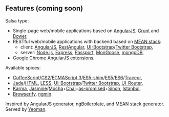 
## Features (coming soon)

Salsa type:
- Single-page web/mobile applications based on [AngularJS](http://angularjs.org), [Grunt](http://gruntjs.com) and [Bower](http://bower.io),
- RESTful web/mobile applications with backend based on [MEAN stack](http://mean.io):
  + client:
    [AngularJS](http://angularjs.org),
    [RestAngular](https://github.com/mgonto/restangular),
    [UI-Bootstrap](http://angular-ui.github.io/bootstrap)/[Twitter Bootstrap](http://getbootstrap.com),
  + server:
    [Node.js](http://nodejs.org),
    [Express](http://expressjs.com),
    [Passport](http://passportjs.org),
    [MonGoose](http://mongoosejs.com),
    [mongoDB](http://mongodb.org),
- [Google Chrome AngularJS extensions](https://github.com/salsita/chrome-angular-skeleton).

Available spices:
- [CoffeeScript](http://coffeescript.org)/[CS2](https://github.com/michaelficarra/CoffeeScriptRedux)/[ECMAScript 3](http://en.wikipedia.org/wiki/ECMAScript#Version_correspondence)/[ES5-shim](https://github.com/kriskowal/es5-shim)/[ES5](http://en.wikipedia.org/wiki/ECMAScript#ECMAScript.2C_5th_Edition)/[ES6](http://en.wikipedia.org/wiki/ECMAScript#ECMAScript_Harmony_.286th_Edition.29)/[Traceur](https://github.com/google/traceur-compiler),
- [Jade](http://jade-lang.com)/[HTML](http://www.w3.org/html),
  [LESS](http://lesscss.org),
  [UI-Bootstrap](http://angular-ui.github.io/bootstrap)/[Twitter Bootstrap](http://getbootstrap.com),
  [UI-Router](https://github.com/angular-ui/ui-router),
- [Karma](http://karma-runner.github.io),
  [Jasmine](http://pivotal.github.io/jasmine)/[Mocha](http://visionmedia.github.io/mocha)+[Chai](http://chaijs.com)+[as-promised](https://github.com/domenic/chai-as-promised)+[Sinon](http://sinonjs.org),
  [Istanbul](https://github.com/gotwarlost/istanbul),
- [Browserify](http://browserify.org),
  [ngmin](https://github.com/btford/ngmin).

Inspired by [AngularJS generator](https://github.com/yeoman/generator-angular), [ngBoilerplate](http://joshdmiller.github.io/ng-boilerplate), and [MEAN stack generator](https://github.com/wlepinski/generator-meanstack). Served by [Yeoman](http://yeoman.io).
